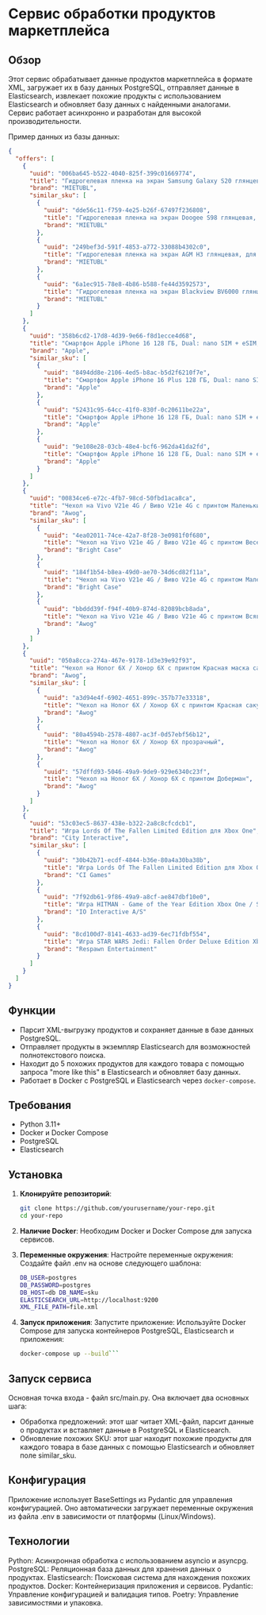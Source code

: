 # Сервис обработки продуктов маркетплейса

## Обзор
Этот сервис обрабатывает данные продуктов маркетплейса в формате XML, загружает их в базу данных PostgreSQL, отправляет данные в Elasticsearch, извлекает похожие продукты с использованием Elasticsearch и обновляет базу данных с найденными аналогами. Сервис работает асинхронно и разработан для высокой производительности.

Пример данных из базы данных:
```json
{
  "offers": [
    {
      "uuid": "006ba645-b522-4040-825f-399c01669774",
      "title": "Гидрогелевая пленка на экран Samsung Galaxy S20 глянцевая, для защиты от царапин, ударов и потертостей, 1шт.",
      "brand": "MIETUBL",
      "similar_sku": [
        {
          "uuid": "dde56c11-f759-4e25-b26f-67497f236808",
          "title": "Гидрогелевая пленка на экран Doogee S98 глянцевая, для защиты от царапин, ударов и потертостей, 1шт.",
          "brand": "MIETUBL"
        },
        {
          "uuid": "249bef3d-591f-4853-a772-33088b4302c0",
          "title": "Гидрогелевая пленка на экран AGM H3 глянцевая, для защиты от царапин, ударов и потертостей, 1шт.",
          "brand": "MIETUBL"
        },
        {
          "uuid": "6a1ec915-78e8-4b86-b588-fe44d3592573",
          "title": "Гидрогелевая пленка на экран Blackview BV6000 глянцевая, для защиты от царапин, ударов и потертостей, 1шт.",
          "brand": "MIETUBL"
        }
      ]
    },
    {
      "uuid": "358b6cd2-17d8-4d39-9e66-f8d1ecce4d68",
      "title": "Смартфон Apple iPhone 16 128 ГБ, Dual: nano SIM + eSIM, белый",
      "brand": "Apple",
      "similar_sku": [
        {
          "uuid": "8494dd8e-2106-4ed5-b8ac-b5d2f6210f7e",
          "title": "Смартфон Apple iPhone 16 Plus 128 ГБ, Dual: nano SIM + eSIM, белый",
          "brand": "Apple"
        },
        {
          "uuid": "52431c95-64cc-41f0-830f-0c20611be22a",
          "title": "Смартфон Apple iPhone 16 128 ГБ, Dual: nano SIM + eSIM, черный",
          "brand": "Apple"
        },
        {
          "uuid": "9e108e28-03cb-48e4-bcf6-962da41da2fd",
          "title": "Смартфон Apple iPhone 16 128 ГБ, Dual: nano SIM + eSIM, зеленый",
          "brand": "Apple"
        }
      ]
    },
    {
      "uuid": "00834ce6-e72c-4fb7-98cd-50fbd1aca8ca",
      "title": "Чехол на Vivo V21e 4G / Виво V21e 4G с принтом Маленькие ромашки, прозрачный",
      "brand": "Awog",
      "similar_sku": [
        {
          "uuid": "4ea02011-74ce-42a7-8f28-3e0981f0f680",
          "title": "Чехол на Vivo V21e 4G / Виво V21e 4G с принтом Веселые ромашки",
          "brand": "Bright Case"
        },
        {
          "uuid": "184f1b54-b8ea-49d0-ae70-34d6cd82f11a",
          "title": "Чехол на Vivo V21e 4G / Виво V21e 4G с принтом Маленькие зверята",
          "brand": "Bright Case"
        },
        {
          "uuid": "bbddd39f-f94f-40b9-874d-82089bcb8ada",
          "title": "Чехол на Vivo V21e 4G / Виво V21e 4G с принтом Всявотца, прозрачный",
          "brand": "Awog"
        }
      ]
    },
    {
      "uuid": "050a8cca-274a-467e-9178-1d3e39e92f93",
      "title": "Чехол на Honor 6X / Хонор 6Х с принтом Красная маска самурая",
      "brand": "Awog",
      "similar_sku": [
        {
          "uuid": "a3d94e4f-6902-4651-899c-357b77e33318",
          "title": "Чехол на Honor 6X / Хонор 6Х с принтом Красная сакура, прозрачный",
          "brand": "Awog"
        },
        {
          "uuid": "80a4594b-2578-4807-ac3f-0d57ebf56b12",
          "title": "Чехол на Honor 6X / Хонор 6Х прозрачный",
          "brand": "Awog"
        },
        {
          "uuid": "57dffd93-5046-49a9-9de9-929e6340c23f",
          "title": "Чехол на Honor 6X / Хонор 6Х с принтом Доберман",
          "brand": "Awog"
        }
      ]
    },
    {
      "uuid": "53c03ec5-8637-438e-b322-2a8c8cfcdcb1",
      "title": "Игра Lords Of The Fallen Limited Edition для Xbox One",
      "brand": "City Interactive",
      "similar_sku": [
        {
          "uuid": "30b42b71-ecdf-4844-b36e-80a4a30ba38b",
          "title": "Игра Lords Of The Fallen Limited Edition для Xbox One",
          "brand": "CI Games"
        },
        {
          "uuid": "7f92db61-9f86-49a9-a8cf-ae847dbf10e0",
          "title": "Игра HITMAN - Game of the Year Edition Xbox One / Series S / Series X",
          "brand": "IO Interactive A/S"
        },
        {
          "uuid": "8cd100d7-8141-4633-ad39-6ec71fdbf554",
          "title": "Игра STAR WARS Jedi: Fallen Order Deluxe Edition Xbox One, Xbox Series S, Xbox Series X цифровой ключ",
          "brand": "Respawn Entertainment"
        }
      ]
    }
  ]
}
```
## Функции
- Парсит XML-выгрузку продуктов и сохраняет данные в базе данных PostgreSQL.
- Отправляет продукты в экземпляр Elasticsearch для возможностей полнотекстового поиска.
- Находит до 5 похожих продуктов для каждого товара с помощью запроса "more like this" в Elasticsearch и обновляет базу данных.
- Работает в Docker с PostgreSQL и Elasticsearch через `docker-compose`.

## Требования
- Python 3.11+
- Docker и Docker Compose
- PostgreSQL
- Elasticsearch

## Установка

1. **Клонируйте репозиторий**:
   
   ```bash
   git clone https://github.com/yourusername/your-repo.git
   cd your-repo
2. **Наличие Docker**:
   Необходим Docker и Docker Compose для запуска сервисов.
3. **Переменные окружения**:
   Настройте переменные окружения: Создайте файл .env на основе следующего шаблона:
   ```bash
   DB_USER=postgres
   DB_PASSWORD=postgres
   DB_HOST=db DB_NAME=sku
   ELASTICSEARCH_URL=http://localhost:9200
   XML_FILE_PATH=file.xml
4. **Запуск приложения**:
   Запустите приложение: Используйте Docker Compose для запуска контейнеров PostgreSQL, Elasticsearch и приложения:
   ```bash
   docker-compose up --build```

## Запуск сервиса
   Основная точка входа - файл src/main.py. Она включает два основных шага:
   - Обработка предложений: этот шаг читает XML-файл, парсит данные о продуктах и вставляет данные в PostgreSQL и Elasticsearch.
   - Обновление похожих SKU: этот шаг находит похожие продукты для каждого товара в базе данных с помощью Elasticsearch и обновляет поле similar_sku.

## Конфигурация
Приложение использует BaseSettings из Pydantic для управления конфигурацией. Оно автоматически загружает переменные окружения из файла .env в зависимости от платформы (Linux/Windows).

## Технологии
Python: Асинхронная обработка с использованием asyncio и asyncpg.
PostgreSQL: Реляционная база данных для хранения данных о продуктах.
Elasticsearch: Поисковая система для нахождения похожих продуктов.
Docker: Контейнеризация приложения и сервисов.
Pydantic: Управление конфигурацией и валидация типов.
Poetry: Управление зависимостями и упаковка.
